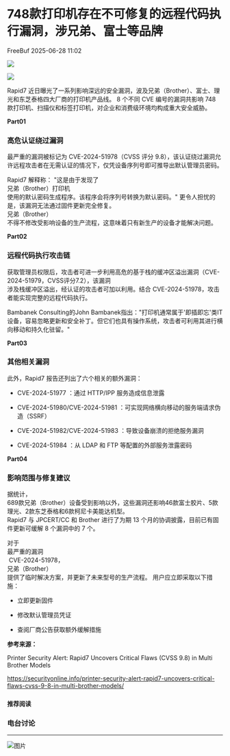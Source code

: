 #  748款打印机存在不可修复的远程代码执行漏洞，涉兄弟、富士等品牌  
 FreeBuf   2025-06-28 11:02  
  
![](https://mmbiz.qpic.cn/mmbiz_gif/qq5rfBadR38jUokdlWSNlAjmEsO1rzv3srXShFRuTKBGDwkj4gvYy34iajd6zQiaKl77Wsy9mjC0xBCRg0YgDIWg/640?wx_fmt=gif "")  
  
  
![](https://mmbiz.qpic.cn/mmbiz_jpg/qq5rfBadR38YqehzWBYy60jRGOdTNREeHibicib2hb58R0euuxHoKicQZVPOkrLMqiaTKj10lEfIW2eDibRhrPSy8heA/640?wx_fmt=jpeg&from=appmsg "")  
  
  
Rapid7 近日曝光了一系列影响深远的安全漏洞，波及兄弟（Brother）、富士、理光和东芝泰格四大厂商的打印机产品线。 8 个不同 CVE 编号的漏洞共影响 748 款打印机、扫描仪和标签打印机，对企业和消费级环境均构成重大安全威胁。  
  
  
**Part01**  
### 高危认证绕过漏洞  
  
  
最严重的漏洞被标记为 CVE-2024-51978（CVSS 评分 9.8），该认证绕过漏洞允许远程攻击者在无需认证的情况下，仅凭设备序列号即可推导出默认管理员密码。  
  
  
Rapid7 解释称： "这是由于发现了  
兄弟（Brother）打印机  
使用的默认密码生成程序。该程序会将序列号转换为默认密码。" 更令人担忧的是，该漏洞无法通过固件更新完全修复。  
兄弟（Brother）  
不得不修改受影响设备的生产流程，这意味着只有新生产的设备才能解决问题。  
  
  
**Part02**  
### 远程代码执行攻击链  
  
  
获取管理员权限后，攻击者可进一步利用高危的基于栈的缓冲区溢出漏洞（CVE-2024-51979，CVSS评分7.2），该漏洞  
涉及栈缓冲区溢出，经认证的攻击者可加以利用。结合 CVE-2024-51978，攻击者能实现完整的远程代码执行。  
  
  
Bambanek Consulting的John Bambanek指出："打印机通常属于'即插即忘'类IT设备，容易忽略更新和安全补丁。但它们也具有操作系统，攻击者可利用其进行横向移动和持久化驻留。"  
  
  
**Part03**  
### 其他相关漏洞  
  
  
此外，Rapid7 报告还列出了六个相关的额外漏洞：   
- CVE-2024-51977 ：通过 HTTP/IPP 服务造成信息泄露   
  
- CVE-2024-51980/CVE-2024-51981 ：可实现网络横向移动的服务端请求伪造（SSRF）  
  
- CVE-2024-51982/CVE-2024-51983 ：导致设备崩溃的拒绝服务漏洞   
  
- CVE-2024-51984 ：从 LDAP 和 FTP 等配置的外部服务泄露密码  
  
**Part04**  
### 影响范围与修复建议  
  
  
据统计，  
689款兄弟（Brother）设备受到影响以外，这些漏洞还影响46款富士胶片、5款理光、2款东芝泰格和6款柯尼卡美能达机型。  
Rapid7 与 JPCERT/CC 和 Brother 进行了为期 13 个月的协调披露，目前已有固件更新可缓解 8 个漏洞中的 7 个。  
  
  
对于  
最严重的漏洞  
 CVE-2024-51978，  
兄弟（Brother）  
提供了临时解决方案，并更新了未来型号的生产流程。 用户应立即采取以下措施：   
- 立即更新固件  
  
- 修改默认管理员凭证  
  
- 查阅厂商公告获取额外缓解措施  
  
**参考来源：**  
  
Printer Security Alert: Rapid7 Uncovers Critical Flaws (CVSS 9.8) in Multi Brother Models  
  
https://securityonline.info/printer-security-alert-rapid7-uncovers-critical-flaws-cvss-9-8-in-multi-brother-models/  
  
  
###   
###   
###   
  
**推荐阅读**  
  
[](https://mp.weixin.qq.com/s?__biz=MjM5NjA0NjgyMA==&mid=2651323665&idx=1&sn=15875d40f858538184006215073544fb&scene=21#wechat_redirect)  
  
### 电台讨论  
  
****  
  
  
  
![图片](https://mmbiz.qpic.cn/mmbiz_gif/qq5rfBadR3icF8RMnJbsqatMibR6OicVrUDaz0fyxNtBDpPlLfibJZILzHQcwaKkb4ia57xAShIJfQ54HjOG1oPXBew/640?wx_fmt=gif&wxfrom=5&wx_lazy=1&tp=webp "")  
  
